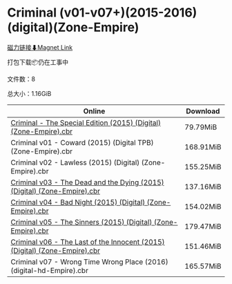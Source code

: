 # Criminal (v01-v07+)(2015-2016)(digital)(Zone-Empire)

[磁力链接⬇Magnet Link](magnet:?xt=urn:btih:7d02198c721bdd7258a3024abd124a420bc66a9b&dn=Criminal%20%28v01-v07%2B%29%282015-2016%29%28digital%29%28Zone-Empire%29)

打包下载📦仍在工事中

文件数：8

总大小：1.16GiB

Online | Download
--- | ---
[Criminal - The Special Edition (2015) (Digital) (Zone-Empire).cbr](https://github.com/alicewish/markdown/blob/master/comic/Criminal-Special-Edition-2015-Digital-Zone-Empire-cbr.md) | 79.79MiB
Criminal v01 - Coward (2015) (Digital TPB) (Zone-Empire).cbr | 168.91MiB
Criminal v02 - Lawless (2015) (Digital) (Zone-Empire).cbr | 155.25MiB
[Criminal v03 - The Dead and the Dying (2015) (Digital) (Zone-Empire).cbr](https://github.com/alicewish/markdown/blob/master/comic/Criminal-v03-Dead-Dying-2015-Digital-Zone-Empire-cbr.md) | 137.16MiB
[Criminal v04 - Bad Night (2015) (Digital) (Zone-Empire).cbr](https://github.com/alicewish/markdown/blob/master/comic/Criminal-v04-Bad-Night-2015-Digital-Zone-Empire-cbr.md) | 154.02MiB
[Criminal v05 - The Sinners (2015) (Digital) (Zone-Empire).cbr](https://github.com/alicewish/markdown/blob/master/comic/Criminal-v05-Sinners-2015-Digital-Zone-Empire-cbr.md) | 179.47MiB
[Criminal v06 - The Last of the Innocent (2015) (Digital) (Zone-Empire).cbr](https://github.com/alicewish/markdown/blob/master/comic/Criminal-v06-Last-of-Innocent-2015-Digital-Zone-Empire-cbr.md) | 151.46MiB
Criminal v07 - Wrong Time Wrong Place (2016) (digital-hd-Empire).cbr | 165.57MiB